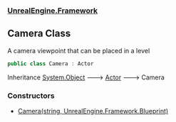 ### [UnrealEngine.Framework](./UnrealEngine-Framework.md 'UnrealEngine.Framework')
## Camera Class
A camera viewpoint that can be placed in a level  
```csharp
public class Camera : Actor
```
Inheritance [System.Object](https://docs.microsoft.com/en-us/dotnet/api/System.Object 'System.Object') &#129106; [Actor](./Actor.md 'UnrealEngine.Framework.Actor') &#129106; Camera  
### Constructors
- [Camera(string, UnrealEngine.Framework.Blueprint)](./Camera-Camera(string_Blueprint).md 'UnrealEngine.Framework.Camera.Camera(string, UnrealEngine.Framework.Blueprint)')
